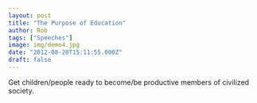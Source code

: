 ```yaml
---
layout: post
title: "The Purpose of Education"
author: Rob
tags: ["Speeches"]
image: img/demo4.jpg
date: "2012-08-20T15:11:55.000Z"
draft: false
---
```


Get children/people ready to become/be productive members of civilized society.